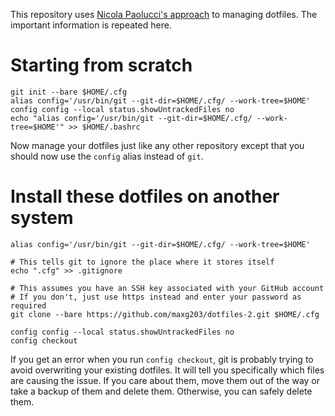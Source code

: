 This repository uses [Nicola Paolucci's approach](https://developer.atlassian.com/blog/2016/02/best-way-to-store-dotfiles-git-bare-repo/) to managing dotfiles. The important information is repeated here.

# Starting from scratch
``` shell
git init --bare $HOME/.cfg
alias config='/usr/bin/git --git-dir=$HOME/.cfg/ --work-tree=$HOME'
config config --local status.showUntrackedFiles no
echo "alias config='/usr/bin/git --git-dir=$HOME/.cfg/ --work-tree=$HOME'" >> $HOME/.bashrc
```
Now manage your dotfiles just like any other repository except that you should now use the `config` alias instead of `git`.

# Install these dotfiles on another system
``` shell
alias config='/usr/bin/git --git-dir=$HOME/.cfg/ --work-tree=$HOME'

# This tells git to ignore the place where it stores itself
echo ".cfg" >> .gitignore

# This assumes you have an SSH key associated with your GitHub account
# If you don't, just use https instead and enter your password as required
git clone --bare https://github.com/maxg203/dotfiles-2.git $HOME/.cfg

config config --local status.showUntrackedFiles no
config checkout
```
If you get an error when you run `config checkout`, git is probably trying to avoid overwriting your existing dotfiles. It will tell you specifically which files are causing the issue. If you care about them, move them out of the way or take a backup of them and delete them. Otherwise, you can safely delete them.
